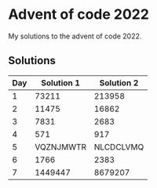 # Advent of code 2022

My solutions to the advent of code 2022.

## Solutions

| Day | Solution 1 | Solution 2 |
| --- | ---------- | ---------- |
| 1   | 73211      | 213958     |
| 2   | 11475      | 16862      |
| 3   | 7831       | 2683       |
| 4   | 571        | 917        |
| 5   | VQZNJMWTR  | NLCDCLVMQ  |
| 6   | 1766       | 2383       |
| 7   | 1449447    | 8679207    |
